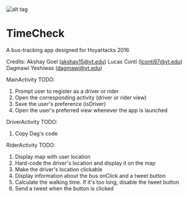 ![alt tag](https://linx.li/selif/zz8nr59j.jpg)
# TimeCheck
A bus-tracking app designed for HoyaHacks 2016

Credits:
Akshay Goel (akshay15@vt.edu)
Lucas Conti (lconti97@vt.edu)
Dagmawi Yeshiwas (dagmawi@vt.edu)

MainActivity TODO: 
1. Prompt user to register as a driver or rider
2. Open the corresponding activity (driver or rider view)
3. Save the user's preference (isDriver)
4. Open the user's preferred view whenever the app is launched

DriverActivity TODO:
1. Copy Dag's code

RiderActivity TODO: 
1. Display map with user location
2. Hard-code the driver's location and display it on the map
3. Make the driver's location clickable
4. Display information about the bus onClick and a tweet button
5. Calculate the walking time. If it's too long, disable the tweet button 
6. Send a tweet when the button is clicked
